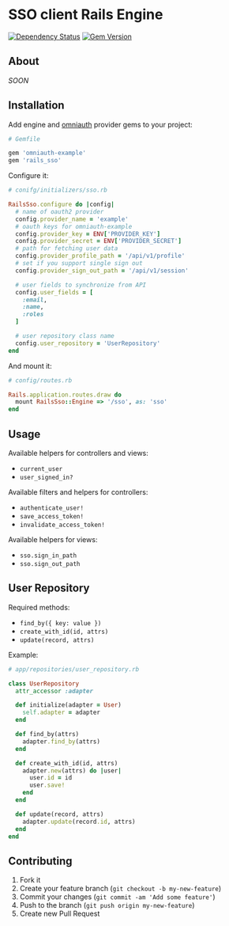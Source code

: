 # SSO client Rails Engine

[![Dependency Status](https://gemnasium.com/monterail/rails_sso.svg)](https://gemnasium.com/monterail/rails_sso)
[![Gem Version](https://badge.fury.io/rb/rails_sso.svg)](http://badge.fury.io/rb/rails_sso)

## About

*SOON*

## Installation

Add engine and [omniauth](https://github.com/intridea/omniauth-oauth2) provider gems to your project:

```ruby
# Gemfile

gem 'omniauth-example'
gem 'rails_sso'
```

Configure it:

```ruby
# conifg/initializers/sso.rb

RailsSso.configure do |config|
  # name of oauth2 provider
  config.provider_name = 'example'
  # oauth keys for omniauth-example
  config.provider_key = ENV['PROVIDER_KEY']
  config.provider_secret = ENV['PROVIDER_SECRET']
  # path for fetching user data
  config.provider_profile_path = '/api/v1/profile'
  # set if you support single sign out
  config.provider_sign_out_path = '/api/v1/session'

  # user fields to synchronize from API
  config.user_fields = [
    :email,
    :name,
    :roles
  ]

  # user repository class name
  config.user_repository = 'UserRepository'
end
```

And mount it:

```ruby
# config/routes.rb

Rails.application.routes.draw do
  mount RailsSso::Engine => '/sso', as: 'sso'
end
```

## Usage

Available helpers for controllers and views:

* `current_user`
* `user_signed_in?`

Available filters and helpers for controllers:

* `authenticate_user!`
* `save_access_token!`
* `invalidate_access_token!`

Available helpers for views:

* `sso.sign_in_path`
* `sso.sign_out_path`

## User Repository

Required methods:

* `find_by({ key: value })`
* `create_with_id(id, attrs)`
* `update(record, attrs)`

Example:

```ruby
# app/repositories/user_repository.rb

class UserRepository
  attr_accessor :adapter

  def initialize(adapter = User)
    self.adapter = adapter
  end

  def find_by(attrs)
    adapter.find_by(attrs)
  end

  def create_with_id(id, attrs)
    adapter.new(attrs) do |user|
      user.id = id
      user.save!
    end
  end

  def update(record, attrs)
    adapter.update(record.id, attrs)
  end
end
```

## Contributing

1. Fork it
2. Create your feature branch (`git checkout -b my-new-feature`)
3. Commit your changes (`git commit -am 'Add some feature'`)
4. Push to the branch (`git push origin my-new-feature`)
5. Create new Pull Request
